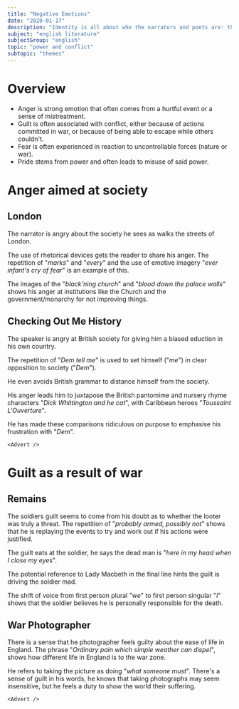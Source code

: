 ```yaml
---
title: "Negative Emotions"
date: "2020-01-17"
description: "Identity is all about who the narrators and poets are: their family identity, as well as their national identity and patriotism."
subject: "english literature"
subjectGroup: "english"
topic: "power and conflict"
subtopic: "themes"
---
```


# Overview

- Anger is strong emotion that often comes from a hurtful event or a sense of mistreatment.
- Guilt is often associated with conflict, either because of actions committed in war, or because of being able to escape while others couldn't.
- Fear is often experienced in reaction to uncontrollable forces (nature or war).
- Pride stems from power and often leads to misuse of said power.

# Anger aimed at society

## London

The narrator is angry about the society he sees as walks the streets of London.

The use of rhetorical devices gets the reader to share his anger. The repetition of "_marks_" and "_every_" and the use of emotive imagery "_ever infant's cry of fear_" is an example of this.

The images of the "_black'ning church_" and "_blood down the palace walls_" shows his anger at institutions like the Church and the government/monarchy for not improving things.

## Checking Out Me History

The speaker is angry at British society for giving him a biased eduction in his own country.

The repetition of "_Dem tell me_" is used to set himself ("_me_") in clear opposition to society ("_Dem_").

He even avoids British grammar to distance himself from the society.

His anger leads him to juxtapose the British pantomime and nursery rhyme characters "_Dick Whittington and he cat_", with Caribbean heroes "_Toussaint L'Ouverture_".

He has made these comparisons ridiculous on purpose to emphasise his frustration with "_Dem_".

```react
<Advert />
```

# Guilt as a result of war

## Remains

The soldiers guilt seems to come from his doubt as to whether the looter was truly a threat. The repetition of "_probably armed, possibly not_" shows that he is replaying the events to try and work out if his actions were justified.

The guilt eats at the soldier, he says the dead man is "_here in my head when I close my eyes_".

The potential reference to Lady Macbeth in the final line hints the guilt is driving the soldier mad.

The shift of voice from first person plural "_we_" to first person singular "_I_" shows that the soldier believes he is personally responsible for the death.

## War Photographer

There is a sense that he photographer feels guilty about the ease of life in England. The phrase "_Ordinary pain which simple weather can dispel_", shows how different life in England is to the war zone.

He refers to taking the picture as doing "_what someone must_". There's a sense of guilt in his words, he knows that taking photographs may seem insensitive, but he feels a duty to show the world their suffering.

```react
<Advert />
```
